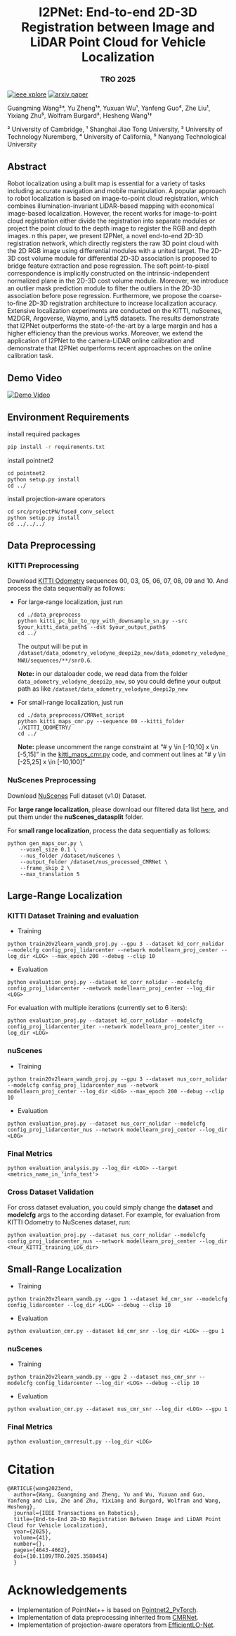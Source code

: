 <h1 align="center"> I2PNet: End-to-end 2D-3D Registration between Image and LiDAR Point Cloud for Vehicle Localization</h1>   
  <h3 align="center">TRO 2025</h3>

[![ieee xplore](https://img.shields.io/badge/IEEE-Xplore-blue)](https://ieeexplore.ieee.org/document/11078010)
[![arxiv paper](https://img.shields.io/badge/arXiv-Paper-red)](https://arxiv.org/abs/2306.11346)



Guangming Wang²*, Yu Zheng¹*, Yuxuan Wu¹, Yanfeng Guo⁴, Zhe Liu¹, Yixiang Zhu⁵, Wolfram Burgard³, Hesheng Wang¹†

² University of Cambridge, ¹ Shanghai Jiao Tong University, ³ University of Technology Nuremberg, ⁴ University of California, ⁵ Nanyang Technological University   


## Abstract
Robot localization using a built map is essential for a variety of tasks including accurate navigation and mobile manipulation. A popular approach to robot localization is based on image-to-point cloud registration, which combines illumination-invariant LiDAR-based mapping with economical image-based localization. However, the recent works for image-to-point cloud registration either divide the registration into separate modules or project the point cloud to the depth image to register the RGB and depth images. n this paper, we present I2PNet, a novel end-to-end 2D-3D registration network, which directly registers the raw 3D point cloud with the 2D RGB image using differential modules with a united target. The 2D-3D cost volume module for differential 2D-3D association is proposed to bridge feature extraction and pose regression. The soft point-to-pixel correspondence is implicitly constructed on the intrinsic-independent normalized plane in the 2D-3D cost volume module. Moreover, we introduce an outlier mask prediction module to filter the outliers in the 2D-3D association before pose regression. Furthermore, we propose the coarse-to-fine 2D-3D registration architecture to increase localization accuracy.  Extensive localization experiments are conducted on the KITTI, nuScenes, M2DGR, Argoverse, Waymo, and Lyft5 datasets. The results demonstrate that I2PNet outperforms the state-of-the-art by a large margin and has a higher efficiency than the previous works. Moreover, we extend the application of I2PNet to the camera-LiDAR online calibration and demonstrate that I2PNet outperforms recent approaches on the online calibration task.

## Demo Video
 [![Demo Video](https://img.youtube.com/vi/l2A6temRAg8/0.jpg)](https://www.youtube.com/watch?v=l2A6temRAg8)



## Environment Requirements
install required packages
```bash
pip install -r requirements.txt
```
install pointnet2
```shell
cd pointnet2
python setup.py install
cd ../
```
install projection-aware operators
```shell
cd src/projectPN/fused_conv_select
python setup.py install
cd ../../../
```
## Data Preprocessing
### KITTI Preprocessing
Download [KITTI Odometry](https://www.cvlibs.net/datasets/kitti/eval_odometry.php) sequences 00, 03, 05, 06, 07, 08, 09 and 10. And process the data sequentially as follows: 

- For large-range localization, just run
  ```shell
  cd ./data_preprocess
  python kitti_pc_bin_to_npy_with_downsample_sn.py --src $your_kitti_data_path$ --dst $your_output_path$
  cd ../
  ```
  The output will be put in `/dataset/data_odometry_velodyne_deepi2p_new/data_odometry_velodyne_NWU/sequences/**/snr0.6`.

  **Note:** in our dataloader code, we read data from the folder `data_odometry_velodyne_deepi2p_new`, so you could define your output path as like `/dataset/data_odometry_velodyne_deepi2p_new`

- For small-range localization, just run
  ```shell
  cd ./data_preprocess/CMRNet_script
  python kitti_maps_cmr.py --sequence 00 --kitti_folder ./KITTI_ODOMETRY/
  cd ../
  ```
  **Note:** please uncomment the range constraint at “# y \in [-10,10] x \in [-5,15]” in the [kitti_maps_cmr.py](data_preprocess/CMRNet_script/kitti_maps_cmr.py) code, and comment out lines at “# y \in [-25,25] x \in [-10,100]” 
  
### NuScenes Preprocessing
Download [NuScenes](https://www.nuscenes.org/nuscenes) Full dataset (v1.0) Dataset. 

For **large range localization**, please download our filtered data list [here](https://drive.google.com/file/d/1OXgY8pp3vMfMLr5DsDVPRqHAKEdo-dMG/view?usp=sharing), and put them under the **nuScenes_datasplit** folder.

For **small range localization**, process the data sequentially as follows: 
```shell
python gen_maps_our.py \
    --voxel_size 0.1 \
    --nus_folder /dataset/nuScenes \
    --output_folder /dataset/nus_processed_CMRNet \
    --frame_skip 2 \
    --max_translation 5
```

## Large-Range Localization
### KITTI Dataset Training and evaluation
- Training
```shell
python train20v2learn_wandb_proj.py --gpu 3 --dataset kd_corr_nolidar --modelcfg config_proj_lidarcenter --network modellearn_proj_center --log_dir <LOG> --max_epoch 200 --debug --clip 10
```
- Evaluation
```shell
python evaluation_proj.py --dataset kd_corr_nolidar --modelcfg config_proj_lidarcenter --network modellearn_proj_center --log_dir <LOG>
```
For evaluation with multiple iterations (currently set to 6 iters):
```shell
python evaluation_proj.py --dataset kd_corr_nolidar --modelcfg config_proj_lidarcenter_iter --network modellearn_proj_center_iter --log_dir <LOG>
```

### nuScenes
- Training
```shell
python train20v2learn_wandb_proj.py --gpu 3 --dataset nus_corr_nolidar --modelcfg config_proj_lidarcenter_nus --network modellearn_proj_center --log_dir <LOG> --max_epoch 200 --debug --clip 10
```
- Evaluation
```shell
python evaluation_proj.py --dataset nus_corr_nolidar --modelcfg config_proj_lidarcenter_nus --network modellearn_proj_center --log_dir <LOG>
```

### Final Metrics
```shell
python evaluation_analysis.py --log_dir <LOG> --target <metrics_name_in_'info_test'>
```
### Cross Dataset Validation
For cross dataset evaluation, you could simply change the **dataset** and **modelcfg** args to the according dataset. For example, for evaluation from KITTI Odometry to NuScenes dataset, run:
```shell
python evaluation_proj.py --dataset nus_corr_nolidar --modelcfg config_proj_lidarcenter_nus --network modellearn_proj_center --log_dir <Your_KITTI_training_LOG_dir>
```

## Small-Range Localization
- Training
```shell
python train20v2learn_wandb.py --gpu 1 --dataset kd_cmr_snr --modelcfg config_lidarcenter --log_dir <LOG> --debug --clip 10
```
- Evaluation
```shell
python evaluation_cmr.py --dataset kd_cmr_snr --log_dir <LOG> --gpu 1
```

### nuScenes
- Training
```shell
python train20v2learn_wandb.py --gpu 2 --dataset nus_cmr_snr --modelcfg config_lidarcenter --log_dir <LOG> --debug --clip 10
```
- Evaluation
```shell
python evaluation_cmr.py --dataset nus_cmr_snr --log_dir <LOG> --gpu 1
```

### Final Metrics
```shell
python evaluation_cmrresult.py --log_dir <LOG>
```

# Citation

```
@ARTICLE{wang2023end,
  author={Wang, Guangming and Zheng, Yu and Wu, Yuxuan and Guo, Yanfeng and Liu, Zhe and Zhu, Yixiang and Burgard, Wolfram and Wang, Hesheng},
  journal={IEEE Transactions on Robotics}, 
  title={End-to-End 2D-3D Registration Between Image and LiDAR Point Cloud for Vehicle Localization}, 
  year={2025},
  volume={41},
  number={},
  pages={4643-4662},
  doi={10.1109/TRO.2025.3588454}
  }
```


# Acknowledgements
* Implementation of PointNet++ is based on [Pointnet2_PyTorch](https://github.com/erikwijmans/Pointnet2_PyTorch).
* Implementation of data preprocessing inherited from [CMRNet](https://github.com/cattaneod/CMRNet).
* Implementation of projection-aware operators from [EfficientLO-Net](https://github.com/IRMVLab/EfficientLO-Net).